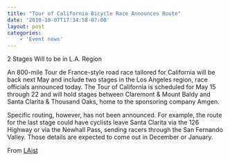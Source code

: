 ```yaml
---
title: "Tour of California Bicycle Race Announces Route"
date: '2010-10-07T17:34:58-07:00'
layout: post
categories:
    - 'Event news'
---
```


2 Stages Will to be in L.A. Region  
  
An 800-mile Tour de France-style road race tailored for California will be back next May and include two stages in the Los Angeles region, race officials announced today. The Tour of California is scheduled for May 15 through 22 and will hold stages between Claremont &amp; Mount Baldy and Santa Clarita &amp; Thousand Oaks, home to the sponsoring company Amgen.

Specific routing, however, has not been announced. For example, the route for the last stage could have cyclists leave Santa Clarita via the 126 Highway or via the Newhall Pass, sending racers through the San Fernando Valley. Those details are expected to come out in December or January.

From [LAist](http://laist.com/2010/10/07/tour_of_california_bicycle_race.php)